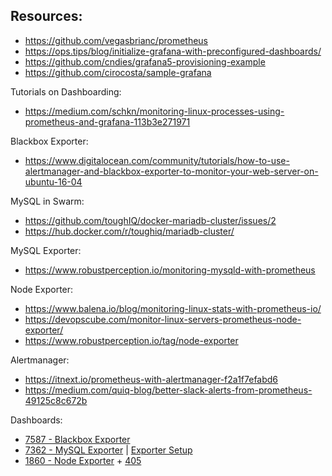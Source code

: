 ## Resources:
- https://github.com/vegasbrianc/prometheus
- https://ops.tips/blog/initialize-grafana-with-preconfigured-dashboards/
- https://github.com/cndies/grafana5-provisioning-example
- https://github.com/cirocosta/sample-grafana

Tutorials on Dashboarding:
- https://medium.com/schkn/monitoring-linux-processes-using-prometheus-and-grafana-113b3e271971

Blackbox Exporter:
- https://www.digitalocean.com/community/tutorials/how-to-use-alertmanager-and-blackbox-exporter-to-monitor-your-web-server-on-ubuntu-16-04

MySQL in Swarm:
- https://github.com/toughIQ/docker-mariadb-cluster/issues/2
- https://hub.docker.com/r/toughiq/mariadb-cluster/

MySQL Exporter:
- https://www.robustperception.io/monitoring-mysqld-with-prometheus

Node Exporter:
- https://www.balena.io/blog/monitoring-linux-stats-with-prometheus-io/
- https://devopscube.com/monitor-linux-servers-prometheus-node-exporter/
- https://www.robustperception.io/tag/node-exporter

Alertmanager:
- https://itnext.io/prometheus-with-alertmanager-f2a1f7efabd6
- https://medium.com/quiq-blog/better-slack-alerts-from-prometheus-49125c8c672b

Dashboards:
- [7587 - Blackbox Exporter](https://grafana.com/dashboards/7587)
- [7362 - MySQL Exporter](https://grafana.com/dashboards/7362) | [Exporter Setup](https://severalnines.com/blog/mysql-docker-how-monitor-mysql-containers-prometheus-part-1-deployment-standalone-and-swarm)
- [1860 - Node Exporter](https://grafana.com/dashboards/1860) + [405](https://grafana.com/dashboards/405)
